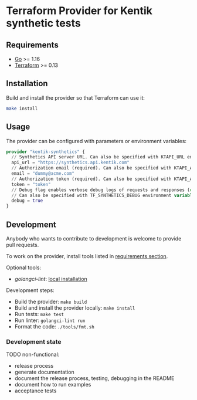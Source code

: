 # Terraform Provider for Kentik synthetic tests

## Requirements

- [Go](https://golang.org/doc/install) >= 1.16
- [Terraform](https://www.terraform.io/downloads.html) >= 0.13

## Installation

Build and install the provider so that Terraform can use it:

```bash
make install
```

## Usage

The provider can be configured with parameters or environment variables:

```terraform
provider "kentik-synthetics" {
  // Synthetics API server URL. Can also be specified with KTAPI_URL environment variable.
  api_url = "https://synthetics.api.kentik.com"
  // Authorization email (required). Can also be specified with KTAPI_AUTH_EMAIL environment variable.
  email = "dummy@acme.com"
  // Authorization token (required). Can also be specified with KTAPI_AUTH_TOKEN environment variable.
  token = "token"
  // Debug flag enables verbose debug logs of requests and responses (optional).
  // Can also be specified with TF_SYNTHETICS_DEBUG environment variable.
  debug = true
}
```

## Development

Anybody who wants to contribute to development is welcome to provide pull requests.

To work on the provider, install tools listed in [requirements section](#requirements).

Optional tools:
- _golangci-lint_: [local installation](https://golangci-lint.run/usage/install/#local-installation)

Development steps:
- Build the provider: `make build`
- Build and install the provider locally: `make install`
- Run tests: `make test`
- Run linter: `golangci-lint run`
- Format the code: `./tools/fmt.sh`

### Development state

TODO non-functional:
- release process
- generate documentation
- document the release process, testing, debugging in the README
- document how to run examples
- acceptance tests
